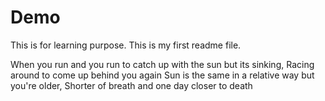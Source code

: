 # Demo

This is for learning purpose. This is my first readme file.

When you run and you run to catch up with the sun but its sinking,
Racing around to come up behind you again
Sun is the same in a relative way but you're older,
Shorter of breath and one day closer to death
